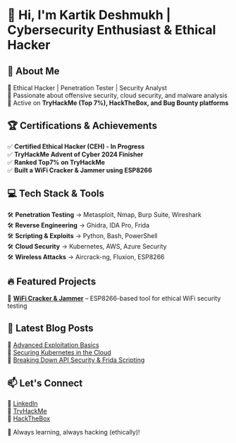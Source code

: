 # 👋 Hi, I'm Kartik Deshmukh | Cybersecurity Enthusiast & Ethical Hacker 
## 🚀 About Me  
🔹 Ethical Hacker | Penetration Tester | Security Analyst  
🔹 Passionate about offensive security, cloud security, and malware analysis  
🔹 Active on **TryHackMe (Top 7%), HackTheBox, and Bug Bounty platforms**  

## 🏆 Certifications & Achievements  
✅ **Certified Ethical Hacker (CEH) - In Progress**  
✅ **TryHackMe Advent of Cyber 2024 Finisher**  
✅ **Ranked Top7% on TryHackMe**  
✅ **Built a WiFi Cracker & Jammer using ESP8266**  

## 💻 Tech Stack & Tools  
🛠 **Penetration Testing** → Metasploit, Nmap, Burp Suite, Wireshark  
🛠 **Reverse Engineering** → Ghidra, IDA Pro, Frida  
🛠 **Scripting & Exploits** → Python, Bash, PowerShell  
🛠 **Cloud Security** → Kubernetes, AWS, Azure Security  
🛠 **Wireless Attacks** → Aircrack-ng, Fluxion, ESP8266  

## 🔥 Featured Projects  
🔹 **[WiFi Cracker & Jammer](https://github.com/yourrepo)** – ESP8266-based tool for ethical WiFi security testing  

## 📜 Latest Blog Posts  
📌 [Advanced Exploitation Basics](https://yourblog.com)  
📌 [Securing Kubernetes in the Cloud](https://yourblog.com)  
📌 [Breaking Down API Security & Frida Scripting](https://yourblog.com)  

## 📫 Let's Connect  
🔗 [LinkedIn](https://linkedin.com/in/yourprofile)  
🔗 [TryHackMe](https://tryhackme.com/p/yourprofile)  
🔗 [HackTheBox](https://app.hackthebox.com/profile/yourprofile)  

🚀 Always learning, always hacking (ethically)!  

<!---
Crucial80/Crucial80 is a ✨ special ✨ repository because its `README.md` (this file) appears on your GitHub profile.
You can click the Preview link to take a look at your changes.
--->
